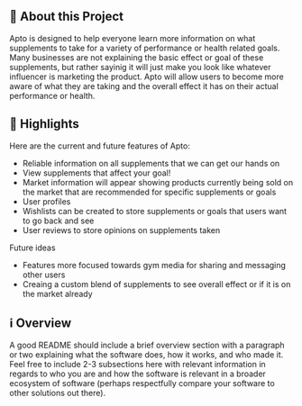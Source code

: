 ## 📄 About this Project

Apto is designed to help everyone learn more information on what supplements to take for a variety of performance or health related goals. Many businesses are not explaining the basic effect or goal of these supplements, but rather sayinig it will just make you look like whatever influencer is marketing the product. Apto will allow users to become more aware of what they are taking and the overall effect it has on their actual performance or health.  

## 🌟 Highlights

Here are the current and future features of Apto:

- Reliable information on all supplements that we can get our hands on
- View supplements that affect your goal!
- Market information will appear showing products currently being sold on the market that are recommended for specific supplements or goals
- User profiles
- Wishlists can be created to store supplements or goals that users want to go back and see
- User reviews to store opinions on supplements taken

Future ideas
- Features more focused towards gym media for sharing and messaging other users
- Creaing a custom blend of supplements to see overall effect or if it is on the market already

## ℹ️ Overview

A good README should include a brief overview section with a paragraph or two explaining what the software does, how it works, and who made it.
Feel free to include 2-3 subsections here with relevant information in regards to who you are and how the software is relevant in a broader ecosystem of software (perhaps respectfully compare your software to other solutions out there).
